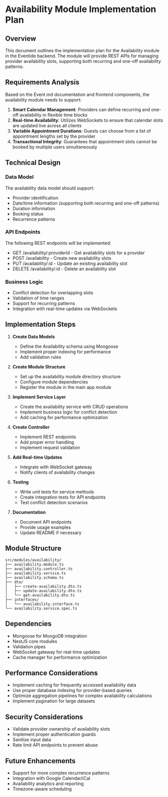 # Availability Module Implementation Plan

## Overview
This document outlines the implementation plan for the Availability module in the Eventide backend. The module will provide REST APIs for managing provider availability slots, supporting both recurring and one-off availability patterns.

## Requirements Analysis

Based on the Event.md documentation and frontend components, the availability module needs to support:

1. **Smart Calendar Management**: Providers can define recurring and one-off availability in flexible time blocks
2. **Real-time Availability**: Utilizes WebSockets to ensure that calendar slots are updated live across all clients
3. **Variable Appointment Durations**: Guests can choose from a list of appointment lengths set by the provider
4. **Transactional Integrity**: Guarantees that appointment slots cannot be booked by multiple users simultaneously

## Technical Design

### Data Model
The availability data model should support:
- Provider identification
- Date/time information (supporting both recurring and one-off patterns)
- Duration information
- Booking status
- Recurrence patterns

### API Endpoints
The following REST endpoints will be implemented:
- GET /availability/:providerId - Get availability slots for a provider
- POST /availability - Create new availability slots
- PUT /availability/:id - Update an existing availability slot
- DELETE /availability/:id - Delete an availability slot

### Business Logic
- Conflict detection for overlapping slots
- Validation of time ranges
- Support for recurring patterns
- Integration with real-time updates via WebSockets

## Implementation Steps

1. **Create Data Models**
   - Define the Availability schema using Mongoose
   - Implement proper indexing for performance
   - Add validation rules

2. **Create Module Structure**
   - Set up the availability module directory structure
   - Configure module dependencies
   - Register the module in the main app module

3. **Implement Service Layer**
   - Create the availability service with CRUD operations
   - Implement business logic for conflict detection
   - Add caching for performance optimization

4. **Create Controller**
   - Implement REST endpoints
   - Add proper error handling
   - Implement request validation

5. **Add Real-time Updates**
   - Integrate with WebSocket gateway
   - Notify clients of availability changes

6. **Testing**
   - Write unit tests for service methods
   - Create integration tests for API endpoints
   - Test conflict detection scenarios

7. **Documentation**
   - Document API endpoints
   - Provide usage examples
   - Update README if necessary

## Module Structure
```
src/modules/availability/
├── availability.module.ts
├── availability.controller.ts
├── availability.service.ts
├── availability.schema.ts
├── dto/
│   ├── create-availability.dto.ts
│   ├── update-availability.dto.ts
│   └── get-availability.dto.ts
├── interfaces/
│   └── availability.interface.ts
└── availability.service.spec.ts
```

## Dependencies
- Mongoose for MongoDB integration
- NestJS core modules
- Validation pipes
- WebSocket gateway for real-time updates
- Cache manager for performance optimization

## Performance Considerations
- Implement caching for frequently accessed availability data
- Use proper database indexing for provider-based queries
- Optimize aggregation pipelines for complex availability calculations
- Implement pagination for large datasets

## Security Considerations
- Validate provider ownership of availability slots
- Implement proper authentication guards
- Sanitize input data
- Rate limit API endpoints to prevent abuse

## Future Enhancements
- Support for more complex recurrence patterns
- Integration with Google Calendar/iCal
- Availability analytics and reporting
- Timezone-aware scheduling